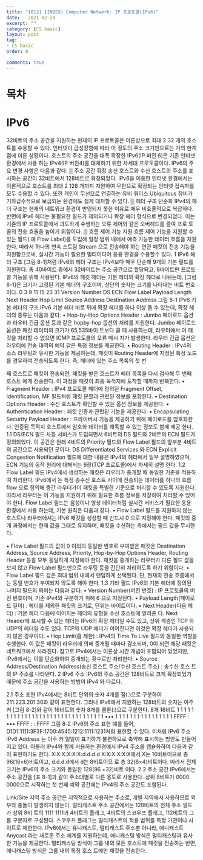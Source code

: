 ```yaml
---
title: "[012] [INDEX] Computer Network: IP 프로토콜(IPv6)"
date:   2021-02-24
excerpt: ""
category: [CS basic]
layout: post
tag:
- CS basic
order: 0

comments: true
---
```



# 목차



# IPv6
32비트의 주소 공간을 지원하는 현재의 IP 프로토콜은 이론상으로 최대 2 32 개의 호스트를 수용할 수 있다. 인터넷이 급성장함에 따라 이 정도의 주소 크기만으로는 거의 한계점에 이른 상황이다. 호스트의 주소 공간을 대폭 확장한 IPv6(IP 버전 6)은 기존 인터넷 환경에서 사용 하는 IPv4(IP 버전4)를 대체하기 위한 차세대 프로토콜이다.
IPv6의 주요 변경 사항은 다음과 같다.
▒ 주소 공간 확장
송신 호스트와 수신 호스트의 주소를 표시하는 공간이 32비트에서 128비트로 확장되었다.
IPv6을 이용한 인터넷 환경에서는 이론적으로 호스트를 최대 2 128 개까지 지원하여 무한으로 확장되는 인터넷 접속자를 모두 수용할 수 있다. 또한 개인이 무선으로 연결하는 유비 쿼터스 Ubiquitous 장비가 기하급수적으로 보급되는 환경에도 쉽게 대처할 수 있다.
▒ 헤더 구조 단순화
IPv4의 헤더 구조는 현재의 네트워크 환경이 반영되지 못한 이유로 매우 비효율적으로 복잡하다. 반면에 IPv6 헤더는 불필요한 필드가 제외되거나 확장 헤더 형식으로 변경되었다.
이는 기존의 IP 프로토콜에서 과도하게 수행하는 오류 제어와 같은 오버헤드를 줄여 프로 토콜의 전송 효율을 높이기 위함이다.
▒ 흐름 제어 기능 지원
흐름 제어 기능을 지원할 수 있는 필드( 예 Flow Label)를 도입해 일정 범위 내에서 예측 가능한 데이터 흐름을 지원한다. 따라서 하나의 연속 스트림 Stream 으로 전송해야 하는 연관 패킷의 전송 기능을 지원함으로써, 실시간 기능이 필요한 멀티미디어 응용 환경을 수용할수 있다.
1 IPv6 헤더 구조
[그림 8-1]처럼 IPv6의 헤더 구조는 IPv4보다 매우 단순해 9개의 기본 필드를 지원한다.
총 40바이트 중에서 32바이트는 주소 공간으로 할당되고, 8바이트만 프로토콜 기능을 위해 사용된다. IPv6의 패킷 헤더는 기본 헤더와 확장 헤더로 나뉘는데, [그림 8-1]은 크기가 고정된 기본 헤더의 구조이며, 상단의 숫자는 크기를 나타내는 비트 번호이다.
0 3 9 11 15 23 31
Version Number
DS ECN
Flow Label
Payload Length Next Header Hop Limit
Source Address
Destination Address
그림 8-1 IPv6 기본 헤더의 구조
IPv6 기본 헤더 바로 뒤에 확장 헤더를 하나 이상 둘 수 있는데, 확장 헤더의 종류는 다음과 같다.
• Hop-by-Hop Options Header : Jumbo 페이로드 옵션과 라우터 긴급 옵션 등과 같은 hopby-hop 옵션의 처리를 지원한다. Jumbo 페이로드 옵션은 패킷 데이터의 크기가 65,535바이
트보다 클 때 사용하는데, 라우터에서 이 패킷을 처리할 수 없으면 ICMP 프로토콜의 오류 메시 지가 발생한다. 라우터 긴급 옵션은 라우터에 전송 대역의 예약 같은 특정 정보를 제공한다.
• Routing Header : IPv4의 소스 라우팅과 유사한 기능을 제공하는데, 패킷이 Routing Header에 지정된 특정 노드를 경유하여 전송되도록 한다. 즉, 헤더에 있는 주소 목록의 첫 번

째 호스트로 패킷이 전송되면, 패킷을 받은 호스트가 헤더 목록을 다시 검사해 두 번째 호스트 에게 전송한다. 이 과정을 패킷이 최종 목적지에 도착할 때까지 반복한다.
• Fragment Header : IPv4 프로토콜 헤더에 정의된 Fragment Offset, Identification, MF 필드처럼 패킷 분할과 관련된 정보를 포함한다.
• Destination Options Header : 수신 호스트가 확인할 수 있는 옵션 정보를 제공한다.
• Authentication Header : 패킷 인증과 관련된 기능을 제공한다.
• Encapsulating Security Payload Header : 프라이버시 기능을 제공하기 위해 페이로드를 암호화한다. 인증된 목적지 호스트에서 암호화 데이터를 해독할 수 있는 정보도 함께 제공 한다.
1.1 DS/ECN 필드
차등 서비스가 도입되면서 6비트의 DS 필드와 2비트의 ECN 필드가 정의되었다. 이 공간은 원래 4비트의 Priority 필드와 Flow Label 필드의 앞부분 4비트의 공간으로 사용되던 곳이다.
DS Differentiated Services 와 ECN Explicit Congestion Notification 필드에 대한 내용은 IPv4의 헤더에서 일부 설명하였으며, ECN 기능의 동작 원리에 대해서는 9장(TCP 프로토콜)에서 자세히 설명 한다.
1.2 Flow Label 필드
IPv4에서 생성하는 패킷은 라우터가 중개할 때 동일한 기준을 적용하여 처리한다. IPv6에서
는 특정 송수신 호스트 사이에 전송되는 데이터를 하나의 흐름 flow 으로 정의해 중간 라우터가이 패킷을 특별한 기준으로 처리할 수 있도록 지원한다. 따라서 라우터는 이 기능을 지원하기 위해 필요한 흐름 정보를 저장하여 처리할 수 있어야 한다.
Flow Label 필드는 음성이나 영상 데이터처럼 실시간 서비스가 필요한 응용 환경에서 사용 하는데, 기본 원칙은 다음과 같다.
• Flow Label 필드를 지원하지 않는 호스트나 라우터에서는 IPv6 패킷을 생성할 때 반드시 0 으로 지정해야 한다. 패킷의 중개 과정에서는 현재 값을 그대로 유지하며, 패킷을 수신하는 측에서는 필드 값을 무시한다.

• Flow Label 필드의 값이 0 이외의 동일한 번호로 부여받은 패킷은 Destination Address, Source Address, Priority, Hop-by-Hop Options Header, Routing Header 등을 모두 동일하게 지정해야 한다. 패킷을 중개하는 라우터가 다른 필드 값을 보지 않고 Flow Label 필드만으로 라우팅 등을 간단히 처리하도록 하기 위함이다.
• Flow Label 필드 값은 최대 범위 내에서 랜덤하게 선택된다. 단, 현재의 전송 흐름에서는 동일 번호가 부여되지 않도록 해야 한다.
1.3 기타 필드
IPv6의 기본 헤더에 정의된 나머지 필드의 의미는 다음과 같다.
• Version Number(버전 번호) : IP 프로토콜의 버전 번호이며, 기존 IPv4와 구분하기 위해 6 으로 지정된다.
• Payload Length(페이로드 길이) : 헤더를 제외한 패킷의 크기로, 단위는 바이트이다.
• Next Header(다음 헤더) : 기본 헤더 다음에 이어지는 헤더의 유형을 수신 호스트에 알려준 다. Next Header에 표시할 수 있는 헤더는 IPv6의 확장 헤더일 수도 있고, 상위 계층인 TCP 와 UDP의 헤더일 수도 있다. TCP와 UDP 헤더가 이어진다면 이것은 확장 헤더가 사용되지 않은 경우이다.
• Hop Limit(홉 제한) : IPv4의 Time To Live 필드와 동일한 역할을 수행한다. 이 값은 패킷이 라우터에 의해 중개될 때마다 감소되며, 0이 되면 해당 패킷은 네트워크에서 사라진다. 참고로 IPv4에서는 이론상 시간 개념이 포함되어 있었지만, IPv6에서는 이를 단순화하여 중개되는 횟수로만 처리한다.
• Source Address/Destination Address(송신 호스트 주소/수신 호스트 주소) : 송수신 호스 트의 IP 주소를 나타낸다.
2 IPv6 주소
IPv6의 주소 공간은 128비트로 크게 확장되었기 때문에 주소 공간을 사용하는 방법이 IPv4
와 다르다.

2.1 주소 표현
IPv4에서는 8비트 단위의 숫자 4개를 점(.)으로 구분하여 211.223.201.30과 같이 표현한다.
그러나 IPv6에서 지원하는 128비트의 숫자는 아주 커 [그림 8-2]와 같이 16비트의 숫자 8개를 콜론(:)으로 구분한다.
8개
16비트
1 1 1 1 1 1 1 1 1 1 1 1 1 1 1 1 1 1 1 1 1 1 1 1 1 1 1 1 1 1 1 1 ••• 1 1 1 1 1 1 1 1 1 1 1 1 1 1 1 1
FFFF
: •••
FFFF : : FFFF
그림 8-2 IPv6의 주소 표현
예를 들어, D1D1:1111:3F3F:1700:4545:1212:1111:1231처럼 표현할 수 있다. 이처럼 IPv6 주소 IPv6 Address 는 아주 커 일일이 표기하기 불편하므로 축약해 표시하는 방안도 만들어 지고 있다. 아울러 IPv4와 함께 사용하는 환경에서 IPv4 주소를 캡슐화하여 다음과 같이 표현하기도 한다.
X:X:X:X:X:X:d.d.d.d
X:X:X:X:X:X에서 X는 16비트이므로 총 96(16×6)비트이고, d.d.d.d에서 d는 8비트이므
로 총 32(8×4)비트이다. 따라서 전체 크기는 IPv6의 주소 크기와 동일한 128(96 +32)비트 이다.
2.2 주소 공간
IPv6에서는 주소 공간을 [표 8-1]과 같이 주소대별로 다른 용도로 사용한다. 상위 8비트가 0000 0000으로 시작하는 첫 번째 예약 공간에는 IPv4의 주소 공간도 포함된다.

Link/Site 지역 주소 공간은 지역적으로 사용하는 주소로, 개별 지역에서 사용하므로 외부와 충돌이 발생하지 않는다. 멀티캐스트 주소 공간에서는 128비트의 전체 주소 필드가 상위 8비 트의 1111 1111과 4비트의 플래그, 4비트의 스코우프 플래그, 112비트의 그룹 구분자로 구성된다. 스코우프 플래그는 멀티캐스트의 적용 범위를 특정 기관이나 사이트로 제한한다.
IPv6에서는 유니캐스트, 멀티캐스트 주소뿐 아니라, 애니캐스트 Anycast 라는 새로운 주소 체계를 지원하는데, 애니캐스팅 방식은 멀티캐스팅과 유사한 기능을 제공한다. 멀티캐스팅 방식이 그룹 내의 모든 호스트에 패킷을 전송하는 반면, 애니캐스팅 방식은 그룹 내의 특정 호스 트에만 패킷을 전송한다.
